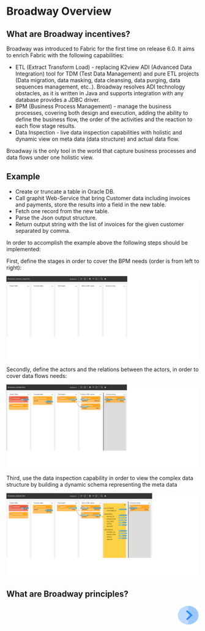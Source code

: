 # Broadway Overview

## What are Broadway incentives?
Broadway was introduced to Fabric for the first time on release 6.0. It aims to enrich Fabric with the following capabilities:

* ETL (Extract Transform Load) - replacing K2view ADI (Advanced Data Integration) tool for TDM (Test Data Management) and pure ETL projects (Data migration, data masking, data cleansing, data purging, data sequences management, etc..). Broadway resolves ADI technology obstacles, as it is written in Java and supports integration with any database provides a JDBC driver.
* BPM (Business Process Management) - manage the business processes, covering both design and execution, adding the ability to define the business flow, the order of the activities and the reaction to each flow stage results.
* Data Inspection - live data inspection capabilities with holistic and dynamic view on meta data (data structure) and actual data flow.

Broadway is the only tool in the world that capture business processes and data flows under one holistic view.

## Example

* Create or truncate a table in Oracle DB.
* Call graphit Web-Service that bring Customer data including invoices and payments, store the results into a field in the new table.
* Fetch one record from the new table.
* Parse the Json output structure.
* Return output string with the list of invoices for the given customer separated by comma.

In order to accomplish the example above the following steps should be implemented:

First, define the stages in order to cover the BPM needs (order is from left to right):

![image](/articles/99_Broadway/images/Broadway_stages.png)

Secondly, define the actors and the relations between the actors, in order to cover data flows needs:

![image](/articles/99_Broadway/images/Broadway_without_inspection.png)

Third, use the data inspection capability in order to view the complex data structure by building a dynamic schema representing the meta data

![image](/articles/99_Broadway/images/Broadway_full.png)

## What are Broadway principles?



[<img align="right" width="60" height="54" src="/articles/images/Next.png">](/articles/03_logical_units/02_create_a_logical_unit_flow.md)
